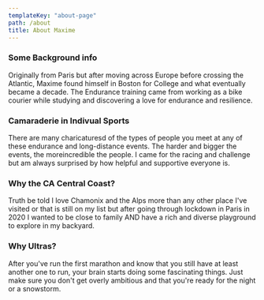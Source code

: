 ```yaml
---
templateKey: "about-page"
path: /about
title: About Maxime
---
```


### Some Background info

Originally from Paris but after moving across Europe before crossing the Atlantic, Maxime found himself in Boston for College and what eventually became a decade. The Endurance training came from working as a bike courier while studying and discovering a love for endurance and resilience.

### Camaraderie in Indivual Sports

There are many charicaturesd of the types of people you meet at any of these endurance and long-distance events. The harder and bigger the events, the moreincredible the people. I came for the racing and challenge but am always surprised by how helpful and supportive everyone is.

### Why the CA Central Coast?

Truth be told I love Chamonix and the Alps more than any other place I've visited or that is still on my list but after going through lockdown in Paris in 2020 I wanted to be close to family AND have a rich and diverse playground to explore in my backyard.

### Why Ultras?

After you've run the first marathon and know that you still have at least another one to run, your brain starts doing some fascinating things. Just make sure you don't get overly ambitious and that you're ready for the night or a snowstorm.
